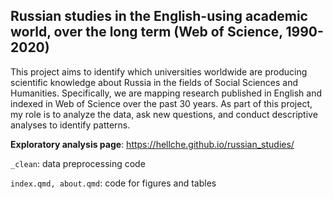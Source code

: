 ## Russian studies in the English-using academic world, over the long term (Web of Science, 1990-2020)

This project aims to identify which universities worldwide are producing scientific knowledge about Russia in the fields of Social Sciences and Humanities. Specifically, we are mapping research published in English and indexed in Web of Science over the past 30 years. As part of this project, my role is to analyze the data, ask new questions, and conduct descriptive analyses to identify patterns.

**Exploratory analysis page**: https://hellche.github.io/russian_studies/

`_clean`: data preprocessing code

`index.qmd, about.qmd`: code for figures and tables
